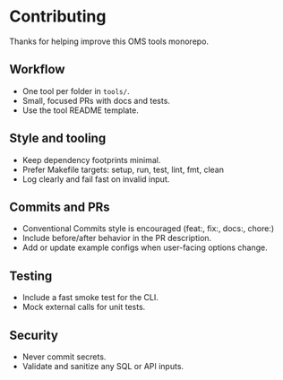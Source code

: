 # Contributing

Thanks for helping improve this OMS tools monorepo.

## Workflow

- One tool per folder in `tools/`.
- Small, focused PRs with docs and tests.
- Use the tool README template.

## Style and tooling

- Keep dependency footprints minimal.
- Prefer Makefile targets: setup, run, test, lint, fmt, clean
- Log clearly and fail fast on invalid input.

## Commits and PRs

- Conventional Commits style is encouraged (feat:, fix:, docs:, chore:)
- Include before/after behavior in the PR description.
- Add or update example configs when user-facing options change.

## Testing

- Include a fast smoke test for the CLI.
- Mock external calls for unit tests.

## Security

- Never commit secrets.
- Validate and sanitize any SQL or API inputs.
